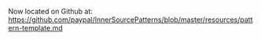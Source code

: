 Now located on Github at: https://github.com/paypal/InnerSourcePatterns/blob/master/resources/pattern-template.md
